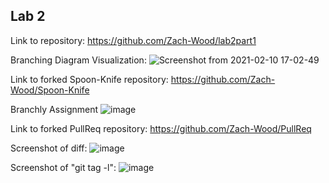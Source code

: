 ## Lab 2

Link to repository: https://github.com/Zach-Wood/lab2part1



Branching Diagram Visualization: 
![Screenshot from 2021-02-10 17-02-49](https://user-images.githubusercontent.com/40222287/107578730-1c721c80-6bc2-11eb-9bea-d2bea1b154a4.png)




Link to forked Spoon-Knife repository: https://github.com/Zach-Wood/Spoon-Knife




Branchly Assignment
![image](https://user-images.githubusercontent.com/40222287/107662732-95bc4e80-6c58-11eb-9680-206fb25d1613.png)


Link to forked PullReq repository: https://github.com/Zach-Wood/PullReq



Screenshot of diff:
![image](https://user-images.githubusercontent.com/40222287/107667209-5a704e80-6c5d-11eb-8e74-e64c1bcef0ce.png)



Screenshot of "git tag -l":
![image](https://user-images.githubusercontent.com/40222287/107668481-bab3c000-6c5e-11eb-9694-88bb7c9fadbc.png)



